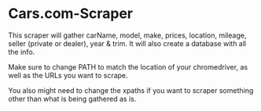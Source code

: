 # Cars.com-Scraper
This scraper will gather carName, model, make, prices, location, mileage, seller (private or dealer), year &amp; trim. It will also create a database with all the info. 

Make sure to change PATH to match the location of your chromedriver, as well as the URLs you want to scrape. 

You also might need to change the xpaths if you want to scraper something other than what is being gathered as is.
